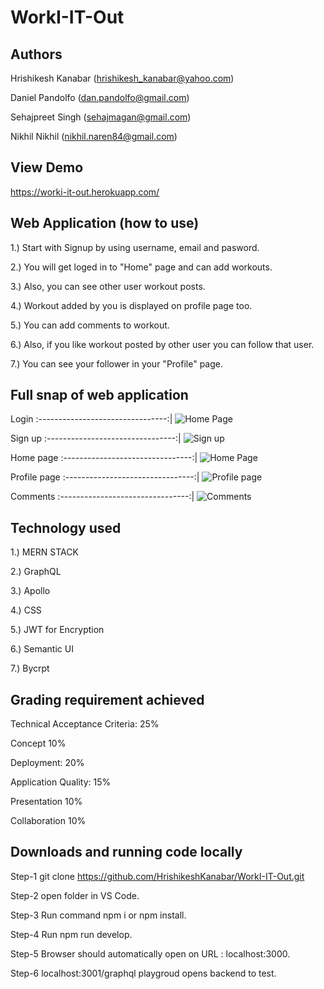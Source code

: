 # WorkI-IT-Out

## Authors

Hrishikesh Kanabar (hrishikesh_kanabar@yahoo.com)

Daniel Pandolfo (dan.pandolfo@gmail.com)

Sehajpreet Singh (sehajmagan@gmail.com)

Nikhil Nikhil (nikhil.naren84@gmail.com)

## View Demo

https://worki-it-out.herokuapp.com/

## Web Application (how to use)

1.) Start with Signup by using username, email and pasword.

2.) You will get loged in to "Home" page and can add workouts.

3.) Also, you can see other user workout posts.

4.) Workout added by you is displayed on profile page too.

5.) You can add comments to workout.

6.) Also, if you like workout posted by other user you can follow that user.

7.) You can see your follower in your "Profile" page.

## Full snap of web application

Login
:--------------------------------:|
![Home Page]()

Sign up
:--------------------------------:|
![Sign up]()

Home page
:--------------------------------:|
![Home Page]()

Profile page
:--------------------------------:|
![Profile page]()

Comments
:--------------------------------:|
![Comments]()


## Technology used

1.) MERN STACK

2.) GraphQL

3.) Apollo

4.) CSS

5.) JWT for Encryption

6.) Semantic UI

7.) Bycrpt


## Grading requirement achieved

Technical Acceptance Criteria: 25%

Concept 10%

Deployment: 20%

Application Quality: 15%

Presentation 10%

Collaboration 10%

## Downloads and running code locally

Step-1 git clone  https://github.com/HrishikeshKanabar/WorkI-IT-Out.git

Step-2 open folder in VS Code. 

Step-3 Run command npm i or npm install.

Step-4 Run npm run develop.

Step-5 Browser should automatically open on URL : localhost:3000.

Step-6  localhost:3001/graphql playgroud opens backend to test.



 
